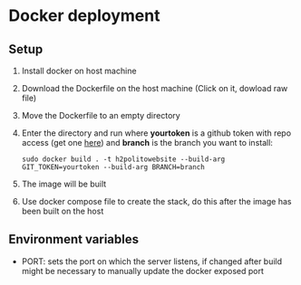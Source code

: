 # Docker deployment

## Setup

1. Install docker on host machine
2. Download the Dockerfile on the host machine (Click on it, dowload raw file)
3. Move the Dockerfile to an empty directory
4. Enter the directory and run where **yourtoken** is a github token with repo access (get one [here](https://github.com/settings/tokens)) and **branch** is the branch you want to install:

    `sudo docker build . -t h2politowebsite --build-arg GIT_TOKEN=yourtoken --build-arg BRANCH=branch`
6. The image will be built
7. Use docker compose file to create the stack, do this after the image has been built on the host

## Environment variables

- PORT: sets the port on which the server listens, if changed after build might be necessary to manually update the docker exposed port
